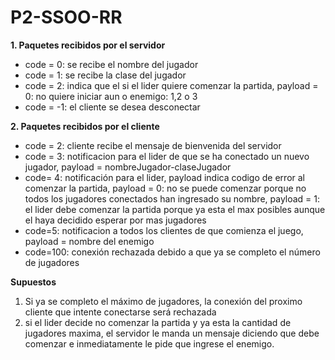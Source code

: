 # P2-SSOO-RR
**1. Paquetes recibidos por el servidor**
* code = 0: se recibe el nombre del jugador
* code = 1: se recibe la clase del jugador
* code = 2: indica que el si el lider quiere comenzar la partida, payload = 0: no quiere iniciar aun o enemigo: 1,2 o 3
* code = -1: el cliente se desea desconectar 

**2. Paquetes recibidos por el cliente**
* code = 2: cliente recibe el mensaje de bienvenida del servidor
* code = 3: notificacion para el lider de que se ha conectado un nuevo jugador, payload = nombreJugador-claseJugador
* code= 4: notificación para el lider, payload indica codigo de error al comenzar la partida, payload = 0: no se puede comenzar porque no todos los jugadores conectados han ingresado su nombre, payload = 1: el lider debe comenzar la partida porque ya esta el max posibles aunque el haya decidido esperar por mas jugadores
* code=5: notificacion a todos los clientes de que comienza el juego, payload = nombre del enemigo
* code=100: conexión rechazada debido a que ya se completo el número de jugadores

**Supuestos**
1. Si ya se completo el máximo de jugadores, la conexión del proximo cliente que intente conectarse será rechazada
2. si el lider decide no comenzar la partida y ya esta la cantidad de jugadores maxima, el servidor le manda un mensaje diciendo que debe comenzar e inmediatamente le pide que ingrese el enemigo.


